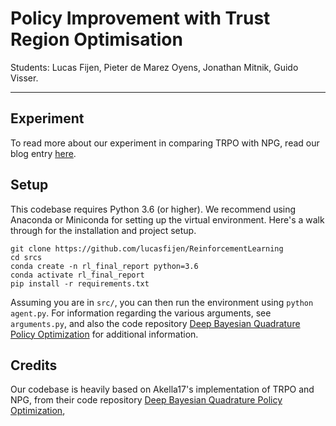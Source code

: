 # Policy Improvement with Trust Region Optimisation
Students: Lucas Fijen, Pieter de Marez Oyens, Jonathan Mitnik, Guido Visser.

---------

## Experiment

To read more about our experiment in comparing TRPO with NPG, read our blog entry [here](https://rl-policy-trpo.netlify.app/).

## Setup

This codebase requires Python 3.6 (or higher). We recommend using Anaconda or Miniconda for setting up the virtual environment. Here's a walk through for the installation and project setup.

```
git clone https://github.com/lucasfijen/ReinforcementLearning
cd srcs
conda create -n rl_final_report python=3.6
conda activate rl_final_report
pip install -r requirements.txt
```

Assuming you are in `src/`, you can then run the environment using `python agent.py`. For information regarding the various arguments, see `arguments.py`, and also
the code repository [Deep Bayesian Quadrature Policy Optimization](https://github.com/Akella17/Deep-Bayesian-Quadrature-Policy-Optimization) for additional information.

## Credits
Our codebase is heavily based on Akella17's implementation of TRPO and NPG, from their code repository [Deep Bayesian Quadrature Policy Optimization](https://github.com/Akella17/Deep-Bayesian-Quadrature-Policy-Optimization),